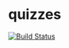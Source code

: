 # quizzes 
[![Build Status](http://dariuszpaluch.com:8080/buildStatus/icon?job=quizzes)](http://dariuszpaluch.com:8080/job/quizzes/)

